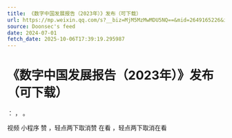 ```yaml
---
title: 《数字中国发展报告（2023年）》发布（可下载）
url: https://mp.weixin.qq.com/s?__biz=MjM5MzMwMDU5NQ==&mid=2649165226&idx=1&sn=085d52da6e246cf29aa128412cccef9c
source: Doonsec's feed
date: 2024-07-01
fetch_date: 2025-10-06T17:39:19.295987
---
```


# 《数字中国发展报告（2023年）》发布（可下载）

：
，
。

视频
小程序
赞
，轻点两下取消赞
在看
，轻点两下取消在看